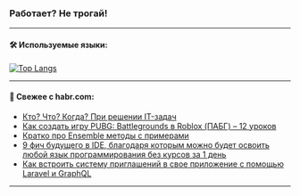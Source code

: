 ### Работает? Не трогай!

---
<!--
#### 🛠️ Technical stack:

![Java](https://img.shields.io/badge/Java-informational?logo=Oracle&style=flat&logoColor=white&color=FF4500)
![Kotlin](https://img.shields.io/badge/Kotlin-informational?logo=Kotlin&style=flat&logoColor=white&color=774D97)
![TS](https://img.shields.io/badge/TypeScript-informational?logo=typeScript&style=flat&logoColor=black&color=017acc)
![Python](https://img.shields.io/badge/Python-informational?logo=Python&style=flat&logoColor=black&color=ffdd54) <br>
![Spring](https://img.shields.io/badge/Spring-informational?logo=Spring&style=flat&logoColor=white&color=6DB33F) 
![SpringBoot](https://img.shields.io/badge/SpringBoot-informational?logo=SpringBoot&style=flat&logoColor=white&color=6DB33F)
![Nest](https://img.shields.io/badge/NestJS-informational?logo=NestJS&style=flat&logoColor=white&color=E0234E) 
![NodeJS](https://img.shields.io/badge/NodeJS-informational?logo=node.js&style=flat&logoColor=white&color=70A760)<br>
![PostgreSQL](https://img.shields.io/badge/PostgreSQL-informational?logo=PostgreSQL&style=flat&logoColor=white&color=DAA520)
![MongoDB](https://img.shields.io/badge/MongoDB-informational?logo=MongoDB&style=flat&logoColor=white&color=870000)
![Apache](https://img.shields.io/badge/Apache-informational?logo=apache&style=flat&logoColor=white&color=f74e28)

___ 
-->

#### 🛠️ Используемые языки:

[![Top Langs](https://github-readme-stats-u2qms2cxw-advtsettinggmailcoms-projects.vercel.app/api/top-langs/?username=zloylis&langs_count=10&hide_title=true&title_color=e6edf3&size_weight=0.5&count_weight=0.5&layout=compact&hide_progress=true&hide_border=true&theme=dracula)](https://github.com/zloylis)

<!---


####  :octocat:&nbsp;&nbsp; Статистика:

![GitHub stats](https://github-readme-stats-u2qms2cxw-advtsettinggmailcoms-projects.vercel.app/api?username=zloylis&show_icons=true&hide_border=true&theme=dracula&title_color=e6edf3&include_all_commits=true&count_private=true&hide_rank=false&hide_title=true&rank_icon=github)
-->
---

#### 💬 Свежее с habr.com:

<!-- BLOG-POST-LIST:START -->
- [Кто? Что? Когда? При решении IT-задач](https://habr.com/ru/articles/848070/?utm_source=habrahabr&utm_medium=rss&utm_campaign=848070)
- [Как создать игру PUBG: Battlegrounds в Roblox &lpar;ПАБГ&rpar; – 12 уроков](https://habr.com/ru/companies/pixel_study/articles/848062/?utm_source=habrahabr&utm_medium=rss&utm_campaign=848062)
- [Кратко про Ensemble методы с примерами](https://habr.com/ru/companies/otus/articles/846892/?utm_source=habrahabr&utm_medium=rss&utm_campaign=846892)
- [9 фич будущего в IDE, благодаря которым можно будет освоить любой язык программирования без курсов за 1 день](https://habr.com/ru/articles/845160/?utm_source=habrahabr&utm_medium=rss&utm_campaign=845160)
- [Как встроить систему приглашений в свое приложение с помощью Laravel и GraphQL](https://habr.com/ru/companies/ru_mts/articles/847938/?utm_source=habrahabr&utm_medium=rss&utm_campaign=847938)
<!-- BLOG-POST-LIST:END -->

---
